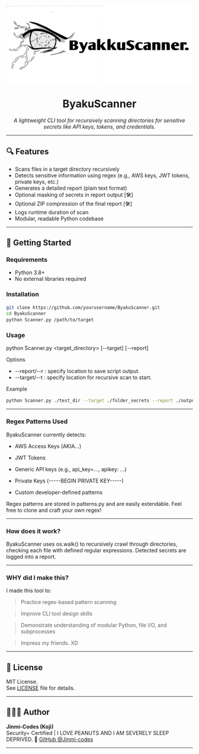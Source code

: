 ![ByakkuScanner](./Resources/banner.jpg)
<h1 align="center">ByakuScanner</h1>

<p align="center">
  <i>A lightweight CLI tool for recursively scanning directories for sensitive secrets like API keys, tokens, and credentials.</i>
</p>

---

## 🔍 Features

- Scans files in a target directory recursively
- Detects sensitive information using regex (e.g., AWS keys, JWT tokens, private keys, etc.)
- Generates a detailed report (plain text format)
- Optional masking of secrets in report output [🛠️]
- Optional ZIP compression of the final report [🛠️]
- Logs runtime duration of scan
- Modular, readable Python codebase

---

## 🚀 Getting Started

### Requirements

- Python 3.8+
- No external libraries required

### Installation

```bash
git clone https://github.com/yourusername/ByakuScanner.git
cd ByakuScanner
python Scanner.py /path/to/target
```

### Usage

python Scanner.py <target_directory> [--target] [--report]

Options
- --report/--r : specify location to save script output.
- --target/--t : specify location for recursive scan to start.

Example
```bash
python Scanner.py ./test_dir --target ./folder_secrets --report ./output_here
```
--- 

### Regex Patterns Used
ByakuScanner currently detects:

 - AWS Access Keys (AKIA...)

 - JWT Tokens

 - Generic API keys (e.g., api_key=..., apikey: ...)

 - Private Keys (-----BEGIN PRIVATE KEY-----)

 - Custom developer-defined patterns

Regex patterns are stored in patterns.py and are easily extendable. Feel free to clone and craft your own regex!

---
### How does it work?
ByakuScanner uses os.walk() to recursively crawl through directories, checking each file with defined regular expressions. Detected secrets are logged into a report.

--- 
### WHY did I make this? 
I made this tool to:
  > Practice regex-based pattern scanning
    
  > Improve CLI tool design skills

  > Demonstrate understanding of modular Python, file I/O, and subprocesses

  > Impress my friends. XD

---
## 📄 License

MIT License.  
See [LICENSE](LICENSE) file for details.

---

## 👨🏽‍💻 Author

**Jinmi-Codes (Koji)**  
Security+ Certified | I LOVE PEANUTS AND I AM SEVERELY SLEEP DEPRIVED.
🔗 [GitHub @Jinmi-codes](https://github.com/Jinmi-codes)

---